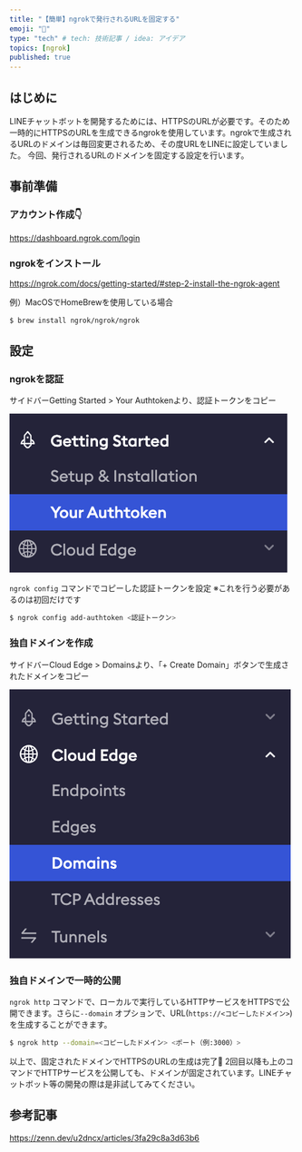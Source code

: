 ```yaml
---
title: "【簡単】ngrokで発行されるURLを固定する"
emoji: "🦔"
type: "tech" # tech: 技術記事 / idea: アイデア
topics: [ngrok]
published: true
---
```


## はじめに

LINEチャットボットを開発するためには、HTTPSのURLが必要です。そのため一時的にHTTPSのURLを生成できるngrokを使用しています。ngrokで生成されるURLのドメインは毎回変更されるため、その度URLをLINEに設定していました。
今回、発行されるURLのドメインを固定する設定を行います。

## 事前準備

### アカウント作成👇

https://dashboard.ngrok.com/login

### ngrokをインストール

https://ngrok.com/docs/getting-started/#step-2-install-the-ngrok-agent

例）MacOSでHomeBrewを使用している場合

```bash
$ brew install ngrok/ngrok/ngrok
```

## 設定

### ngrokを認証

サイドバーGetting Started > Your Authtokenより、認証トークンをコピー

![](/images/ngrok_domain/01_image.png)

`ngrok config` コマンドでコピーした認証トークンを設定
※これを行う必要があるのは初回だけです

```bash
$ ngrok config add-authtoken <認証トークン>
```

### 独自ドメインを作成

サイドバーCloud Edge > Domainsより、「+ Create Domain」ボタンで生成されたドメインをコピー

![](/images/ngrok_domain/02_image.png)

### 独自ドメインで一時的公開

`ngrok http` コマンドで、ローカルで実行しているHTTPサービスをHTTPSで公開できます。さらに`--domain` オプションで、URL(`https://<コピーしたドメイン>`)を生成することができます。

```bash
$ ngrok http --domain=<コピーしたドメイン> <ポート（例:3000）>
```

以上で、固定されたドメインでHTTPSのURLの生成は完了🎉
2回目以降も上のコマンドでHTTPサービスを公開しても、ドメインが固定されています。LINEチャットボット等の開発の際は是非試してみてください。

## 参考記事

https://zenn.dev/u2dncx/articles/3fa29c8a3d63b6